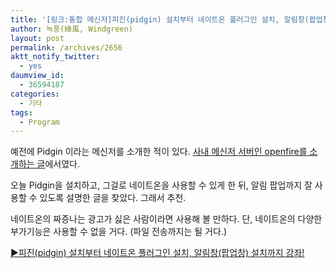 ```yaml
---
title: '[링크:통합 메신저]피진(pidgin) 설치부터 네이트온 플러그인 설치, 알림창(팝업창) 설치까지 강좌!'
author: 녹풍(綠風, Windgreen)
layout: post
permalink: /archives/2656
aktt_notify_twitter:
  - yes
daumview_id:
  - 36594187
categories:
  - 기타
tags:
  - Program
---
```

예전에 Pidgin 이라는 메신저를 소개한 적이 있다. [사내 메신저 서버인 openfire를 소개하는 글][1]에서였다.

오늘 Pidgin을 설치하고, 그걸로 네이트온을 사용할 수 있게 한 뒤, 알림 팝업까지 잘 사용할 수 있도록 설명한 글을 찾았다. 그래서 추천.

네이트온의 짜증나는 광고가 싫은 사람이라면 사용해 볼 만하다. 단, 네이트온의 다양한 부가기능은 사용할 수 없을 거다. (파일 전송까지는 될 거다.)

[▶피진(pidgin) 설치부터 네이트온 플러그인 설치, 알림창(팝업창) 설치까지 강좌!][2]

 [1]: http://mytory.local/archives/212 "오픈소스 (사내)메신저 서버 구축, 오픈 파이어(openfire) 설치방법과 세팅(리눅스 기준)"
 [2]: http://lithiumion.egloos.com/4682184